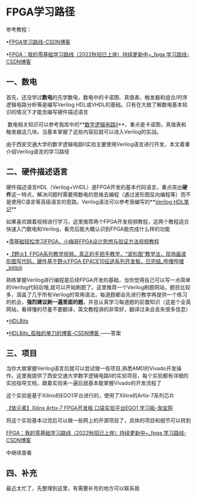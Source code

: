 # FPGA学习路径

参考教程：

•[FPGA学习路线-CSDN博客](https://blog.csdn.net/k331922164/article/details/44626989?ops_request_misc=%7B%22request%5Fid%22%3A%22798649ca2cdc177d745f5fdc23226a1c%22%2C%22scm%22%3A%2220140713.130102334..%22%7D&request_id=798649ca2cdc177d745f5fdc23226a1c&biz_id=0&utm_medium=distribute.pc_search_result.none-task-blog-2~all~top_positive~default-1-44626989-null-null.142^v102^pc_search_result_base7&utm_term=fpga学习线路&spm=1018.2226.3001.4187)

•[FPGA：我的零基础学习路线（2022秋招已上岸）持续更新中~_fpga 学习路线-CSDN博客](https://blog.csdn.net/m0_46830519/article/details/127855773)



## 一、数电

​	首先，还没学过**数电**的先学数电，数电中的卡诺图、真值表、触发器和组合/时序逻辑电路分析等是编写Verilog HDL或VHDL的基础。只有在大致了解数电基本知识的情况下才能去编写硬件描述语言

​	数电相关知识可以参考我库中的**<u>[数字逻辑电路II](https://github.com/Lionoskay/Learning-resources/tree/main/%E6%95%B0%E5%AD%97%E9%80%BB%E8%BE%91%E7%94%B5%E8%B7%AF)</u>**，重点是卡诺图，真值表和触发器这几块。当基本掌握了这些内容后就可以进入Verilog的实战。

​	由于西安交通大学的数字逻辑电路II实验主要使用Verilog语言进行开发，本文着重介绍Verilog语言的学习路径



## 二、硬件描述语言

​	硬件描述语言HDL（Verilog+VHDL）是FPGA开发的基本代码语言，重点突出**硬件**这一特点，解决问题时需要用数电的思维去编程（通过波形图反向编程等）而不是使用C语言等高级语言的思路。Verilog语法可以参考我编写的**<u>Verilog HDL笔记</u>**

​	如果喜欢跟着视频进行学习，这里推荐两个FPGA开发视频教程，这两个教程适合快速入门数电和Verilog，看完后能大概认识到FPGA能完成什么样的功能

•[零基础轻松学习FPGA，小梅哥FPGA设计思想与验证方法视频教程](https://www.bilibili.com/video/BV1KE411h7AZ/?share_source=copy_web&vd_source=b67ef7078a005d600d85a8c0876aa69c)

•[【野火】FPGA系列教学视频，真正的手把手教学，“波形图”教学法，现场画波形图写代码，硬件基于野火FPGA EP4CE10征途系列开发板，已完结_哔哩哔哩_bilibili](https://www.bilibili.com/video/BV17z411i7er/?spm_id_from=333.999.0.0&vd_source=8cb4d3f3cb5630969f7666e55f49f2e3)

​	熟练掌握Verilog进行编程是后续FPGA开发的基础，当你觉得自己可以写一点简单的Verilog代码后哦,就可以开始刷题了。这里推荐一个Verilog刷题网站，题目比较多，涵盖了几乎所有Verilog的常用语法，每道题都会先进行教学再提供一个练习的机会，**强烈建议刷一遍里面的题**，并且认真学习每道题的前置知识（这是个全英网站，看得懂的尽量不要翻译，英文教程讲的非常好，翻译过来会丢失很多信息）

•[HDLBits](https://hdlbits.01xz.net/wiki/Main_Page)

•[HDLBits_孤独的单刀的博客-CSDN博客 ](https://blog.csdn.net/wuzhikaidetb/category_11328778.html?spm=1001.2014.3001.5482)——答案



## 三、项目

​	当你大致掌握Verilog语言后就可以尝试做一些项目,熟悉AMD的Vivado开发操作。这里我提供了西安交通大学数字逻辑电路II的实验项目，每个实验都有详细的实验指导文档，跟着实验来一遍后就基本能掌握Vivado的开发流程了

​	这个实验是基于Xilinx的EGO1平台进行的，使用了Xilinx的Artix-7系列芯片

[【依元素】Xilinx Artix-7 FPGA开发板 口袋实验平台EGO1 学习板-淘宝网](https://item.taobao.com/item.htm?spm=a1z10.1-c.w4004-18530409179.2.55712ef6VubgLu&id=574255050542)

​	将这个实验基本过完后可以做一些网上的开源项目了，具体的项目和细节可以转到

[FPGA：我的零基础学习路线（2022秋招已上岸）持续更新中~_fpga 学习路线-CSDN博客](https://blog.csdn.net/m0_46830519/article/details/127855773)

中继续查看



## 四、补充

最近太忙了，先整理到这里，有需要补充的地方可以联系我